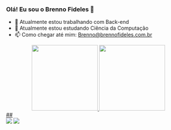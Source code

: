 ### Olá! Eu sou o Brenno Fideles 👋

- 🔭 Atualmente estou trabalhando com Back-end
- 🌱 Atualmente estou estudando Ciência da Computação
- 📫 Como chegar até mim: Brenno@brennofideles.com.br

<div align="center">
  <a href="https://github.com/Shouko361">
  <img height="180em" src="https://github-readme-stats.vercel.app/api?username=Shouko361&show_icons=true&theme=dark&include_all_commits=true&count_private=true"/>
  <img height="180em" src="https://github-readme-stats.vercel.app/api/top-langs/?username=Shouko361&layout=compact&langs_count=7&theme=dark"/>
</div>
##
<div>
  <a href="https://brennofideles.com.br"><img src="https://img.shields.io/website-up-down-green-red/http/monip.org.svg"></a>
  <a href="https://t.me/Shouko3613"><img src="https://img.shields.io/badge/Telegram-2CA5E0?style=for-the-badge&logo=telegram&logoColor=white"></a>
</div>
